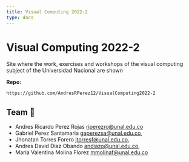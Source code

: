 ```yaml
---
title: Visual Computing 2022-2
type: docs
---
```


# Visual Computing 2022-2


Site where the work, exercises and workshops of the visual computing subject of the Universidad Nacional are shown

**Repo:**
```cmd
https://github.com/AndresRPerez12/VisualComputing2022-2
```

## Team 🤖
- Andres Ricardo Perez Rojas <riperezro@unal.edu.co>
- Gabriel Perez Santamaria <gaperezsa@unal.edu.co>,
- Jhonatan Torres Forero <jtorresf@unal.edu.co>,
- Andres David Diaz Obando <andiazo@unal.edu.co>,
- Maria Valentina Molina Florez <mmolinaf@unal.edu.co>